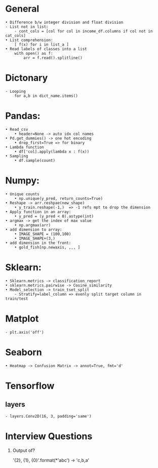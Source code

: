# General

	• Difference b/w integer division and float division
	- List not in list:
    	- cont_cols = [col for col in income_df.columns if col not in cat_cols]
	• List comprehension:
        [ f(x) for i in list_a ]
	• Read labels of classes into a list
		with open() as f:
			arr = f.read().splitline()

# Dictonary
	- Looping
		for a,b in dict_name.items()

# Pandas:

	• Read_csv
		• header=None -> auto idx col names
	• Pd.get_dummies() -> one hot encoding
		• drop_first=True => for binary
	• Lambda function
		• df['col].apply(lambda x : f(x))
	• Sampling
		• df.sample(count)


# Numpy:

	• Unique counts
		• np.unique(y_pred, return_counts=True)
	• Reshape -> arr.reshpae(new_shape)
		• y_train.reshape(-1,)  => -1 refs mpt to drop the dimension
	• Apply function in an array:
		• y_pred = (y_pred < 0).astype(int)
	• argmax -> get the index of max value
		• np.argmax(arr)
	• add dimension to array:
		• IMAGE_SHAPE = (100,100)	
		• IMAGE_SHAPE+(3,)
	• add dimension in the front:
		• gold_fish[np.newaxis, ,,, ]

# Sklearn:

	• Sklearn.metrics -> classification_report 
	• sklearn.metrics.pairwise -> Cosine_similarity 
    • Model_selection -> train_tset_split
		- Stratify=label_column => evenly split target column in train/test


# Matplot
	- plt.axis('off')

# Seaborn
	• Heatmap -> Confusion Matrix -> annot=True, fmt='d'


# Tensorflow

## layers

	- layers.Conv2D(16, 3, padding='same')


# Interview Questions

1. Output of?

	'{2}, {1}, {0}'.format(*'abc') 
			-> 'c,b,a'
